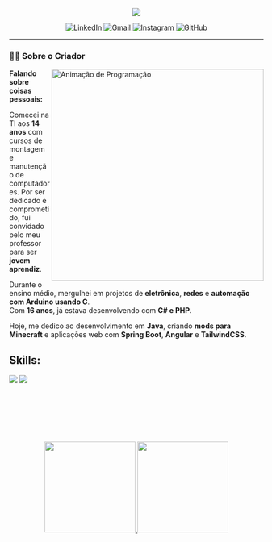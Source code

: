 <p align="center">
  <img src="https://readme-typing-svg.herokuapp.com?font=Architects+Daughter&center=true&vCenter=true&duration=3000&color=%1856ED&size=40&height=60&width=800&lines=Oi+!+Eu+sou+carlos;">
</p>

<div align="center">
  <a href="https://www.linkedin.com/in/kuo-hsiu-lee-5928b9a6/" target="_blank">
    <img src="https://img.shields.io/badge/LinkedIn-0077B5?style=for-the-badge&logo=linkedin&logoColor=white" alt="LinkedIn">
  </a>
  
  <a href="mailto:kourtneylee1611@gmail.com" target="_blank">
    <img src="https://img.shields.io/badge/Gmail-D14836?style=for-the-badge&logo=gmail&logoColor=white" alt="Gmail">
  </a>
  <a href="https://www.instagram.com/yourhandle/" target="_blank">
    <img src="https://img.shields.io/badge/Instagram-E4405F?style=for-the-badge&logo=instagram&logoColor=white" alt="Instagram">
  </a>
  
  <a href="https://github.com/carlos0ff" target="_blank">
    <img src="https://img.shields.io/badge/carlos0ff-3423A6?style=for-the-badge&logo=github&logoColor=white" alt="GitHub">
  </a>
</div>

---

### 👨‍💻 Sobre o Criador
<img align="right" width="420"  src="https://i.gifer.com/6tXM.gif" alt="Animação de Programação" />

**Falando sobre coisas pessoais:**

Comecei na TI aos **14 anos** com cursos de montagem e manutenção de computadores. Por ser dedicado e comprometido, fui convidado pelo meu professor para ser **jovem aprendiz**.

Durante o ensino médio, mergulhei em projetos de **eletrônica**, **redes** e **automação com Arduino usando C**.  
Com **16 anos**, já estava desenvolvendo com **C# e PHP**.

Hoje, me dedico ao desenvolvimento em **Java**, criando **mods para Minecraft** e aplicações web com **Spring Boot**, **Angular** e **TailwindCSS**.

<h2 align="left">Skills:</h2>


<p>
  <div align="left">
    <img src="https://img.shields.io/badge/-HTML-ff6600?style=for-the-badge&logo=html5&logoColor=ff6600&labelColor=282828">
    <img src="https://img.shields.io/badge/-CSS-264ee4?style=for-the-badge&logo=css3&logoColor=264ee4&labelColor=282828">
  </div>
</p>

<br/>
<br/>
<br/> 

<br/>
<br/>

<p align="center">
  <a href="https://github.com/carlos0ff">
    <img height="180em" src="https://github-readme-stats-eight-theta.vercel.app/api?username=carlos0ff&show_icons=true&theme=github-dark&include_all_commits=true&count_private=true&border_color=00000000" />
    <img height="180em" src="https://github-readme-stats-eight-theta.vercel.app/api/top-langs/?username=carlos0ff&layout=compact&theme=github-dark&border_color=00000000" />
  </a>
</p>




